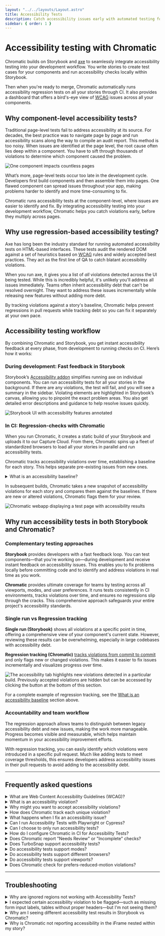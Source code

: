 ```yaml
---
layout: "../../layouts/Layout.astro"
title: Accessibility Tests
description: Catch accessibility issues early with automated testing for your components
sidebar: { order: 1 }
---
```


# Accessibility testing with Chromatic

Chromatic builds on Storybook and [axe](https://github.com/dequelabs/axe-core) to seamlessly integrate accessibility testing into your development workflow. You write stories to create test cases for your components and run accessibility checks locally within Storybook.

Then when you're ready to merge, Chromatic automatically runs accessibility regression tests on all your stories through CI. It also provides a dashboard that offers a bird's-eye view of [WCAG](#what-are-web-content-accessibility-guidelines-wcag) issues across all your components.

## Why component-level accessibility tests?

Traditional page-level tests fail to address accessibility at its source. For decades, the best practice was to navigate page by page and run accessibility scans along the way to compile an audit report. This method is too noisy. When issues are identified at the page level, the root cause often lies deep within a component. You have to sift through thousands of violations to determine which component caused the problem.

<img src="/docs/assets/component-pages.gif" alt="One component impacts countless pages" />

What’s more, page-level tests occur too late in the development cycle. Developers first build components and then assemble them into pages. One flawed component can spread issues throughout your app, making problems harder to identify and more time-consuming to fix.

Chromatic runs accessibility tests at the component-level, where issues are easier to identify and fix. By integrating accessibility testing into your development workflow, Chromatic helps you catch violations early, before they multiply across pages.

## Why use regression-based accessibility testing?

Axe has long been the industry standard for running automated accessibility tests on HTML-based interfaces. These tests audit the rendered DOM against a set of heuristics based on [WCAG](https://www.w3.org/WAI/standards-guidelines/wcag/) rules and widely accepted best practices. They act as the first line of QA to catch blatant accessibility violations.

When you run axe, it gives you a list of _all_ violations detected across the UI being tested. While this is incredibly helpful, it's unlikely you'll address all issues immediately. Teams often inherit accessibility debt that can't be resolved overnight. They want to address these issues incrementally while releasing new features without adding more debt.

By tracking violations against a story's baseline, Chromatic helps prevent regressions in pull requests while tracking debt so you can fix it separately at your own pace.

## Accessibility testing workflow

By combining Chromatic and Storybook, you get instant accessibility feedback at every phase, from development to running checks on CI. Here’s how it works:

### During development: Fast feedback in Storybook

Storybook’s [Accessibility addon](https://storybook.js.org/docs/writing-tests/accessibility-testing#accessibility-checks-with-a11y-addon) simplifies running axe on individual components. You can run accessibility tests for all your stories in the background. If there are any violations, the test will fail, and you will see a summary in the sidebar. Violating elements are highlighted in Storybook’s canvas, allowing you to pinpoint the exact problem areas. You also get detailed error descriptions and guidance to help resolve issues quickly.

![Storybook UI with accessibility features annotated](../../images/a11y/addon-a11y-annotated.png)

### In CI: Regression-checks with Chromatic

When you run Chromatic, it creates a static build of your Storybook and uploads it to our Capture Cloud. From there, Chromatic spins up a fleet of standardized browsers to load all your stories in parallel and run accessibility tests.

Chromatic tracks accessibility violations over time, establishing a baseline for each story. This helps separate pre-existing issues from new ones.

<details>
<summary>What is an accessibility baseline?</summary>

In [Visual testing](/docs/visual), a baseline is the last known “good” state of the story. Subsequent snapshots are compared to this baseline to identify visual changes.

![Chromatic build showing the baseline and newly captured snapshots with visual changes highlighted in green](../../images/a11y/snapshot.png)

In Accessibility testing, a baseline is a set of [accessibility violations](#what-is-an-accessibility-violation) detected for a story. Subsequent snapshots are compared to this baseline to identify new violations or to confirm resolved issues. Here's an example:

Build #1 identifies several violations for this story. By accepting the baseline, 17 violations (across 3 rules) are added to the story's baseline.

![Build one with three types of violations: insufficient color contrast, links need discernable text and invalid ARIA values ](../../images/a11y/build-1.png)

After making code changes, you run Build #2. Chromatic finds 10 additional violations across 2 rules. This difference is shown on the test page. You can also view violations from previous builds by expanding the table.

If you accept this snapshot, these 10 new violations will be added to the baseline.

![Build 2 with two types of violations: missing form labels and images lack alt text. The three previously accepted rules are hidden by default.](../../images/a11y/build-2.png)

</details>

In subsequent builds, Chromatic takes a new snapshot of accessibility violations for each story and compares them against the baselines. If there are new or altered violations, Chromatic flags them for your review.

![Chromatic webapp displaying a test page with accessibility results](../../images/a11y/accessibility-tests-test.png)

## Why run accessibility tests in both Storybook and Chromatic?

### Complementary testing approaches

**Storybook** provides developers with a fast feedback loop. You can test components—that you're working on—during development and receive instant feedback on accessibility issues. This enables you to fix problems locally before committing code and to identify and address violations in real time as you work.

**Chromatic** provides ultimate coverage for teams by testing across all viewports, modes, and user preferences. It runs tests consistently in CI environments, tracks violations over time, and ensures no regressions slip through the cracks. This comprehensive approach safeguards your entire project's accessibility standards.

### Single run vs Regression tracking

**Single run (Storybook)** shows all violations at a specific point in time, offering a comprehensive view of your component's current state. However, reviewing these results can be overwhelming, especially in large codebases with accessibility debt.

**Regression tracking (Chromatic)** [tracks violations from commit to commit](/docs/accessibility#how-does-chromatic-track-each-unique-violation) and only flags new or changed violations. This makes it easier to fix issues incrementally and visualizes progress over time.

![The accessibility tab highlights new violations detected in a particular build. Previously accepted violations are hidden but can be accessed by clicking the button at the bottom of this section.](../../images/a11y/accessibility-tab.png)

For a complete example of regression tracking, see the [What is an accessibility baseline](/docs/accessibility#what-is-an-accessibility-baseline) section above.

### Accountability and team workflow

The regression approach allows teams to distinguish between legacy accessibility debt and new issues, making the work more manageable. Progress becomes visible and measurable, which helps maintain momentum in your accessibility improvement efforts.

With regression tracking, you can easily identify which violations were introduced in a specific pull request. Much like adding tests to meet coverage thresholds, this ensures developers address accessibility issues in their pull requests to avoid adding to the accessibility debt.

---

## Frequently asked questions

<details>
<summary>What are Web Content Accessibility Guidelines (WCAG)?</summary>

The [Web Content Accessibility Guidelines](https://www.w3.org/WAI/standards-guidelines/wcag/) are a set of internationally recognized standards developed by the World Wide Web Consortium (W3C) through their Web Accessibility Initiative (WAI). These guidelines provide a comprehensive framework for making web content more accessible to people with disabilities.

</details>

<details>
<summary>What is an accessibility violation?</summary>

Accessibility violation refers to an issue detected within a story where an element fails to meet accessibility standards or guidelines (such as WCAG). These violations indicate barriers that might prevent people with disabilities from using the website or application effectively.

</details>

<details>
<summary>Why might you want to accept accessibility violations?</summary>

TL;DR: You’ll want to accept violations if they're part of necessary structural changes leading to an eventual fix.

When you run axe, it lists all accessibility violations found in the story. However in some cases, addressing all issues immediately may not be feasible. In that case, you’d accept the violations and fix them incrementally.

Baselines help track accessibility issues from commit to commit as you make code changes, showing what was fixed and identifying any new issues introduced.

</details>

<details>
<summary>How does Chromatic track each unique violation?</summary>

Chromatic identifies unique violations using three characteristics:

1. Type of violation (see [full classification](https://github.com/dequelabs/axe-core/blob/develop/doc/rule-descriptions.md))
2. Specific DOM node (e.g., `<a>`, `<button>`, `<div>`)
3. Bounding box of this DOM node (e.g., x/y coordinates plus width and height)

This approach prevents false positives caused by inconsequential DOM structure changes.

</details>

<details>
<summary>What happens when I fix an accessibility issue?</summary>

Fixes are auto-accepted to the baseline, [learn more »](/docs/accessibility/usage#fixes-are-automatically-accepted)

</details>

<details>
<summary>Can I run Accessibility Tests with Playwright or Cypress?</summary>

No, Chromatic only offers Accessibility Testing for Storybook.

</details>

<details>
<summary>Can I choose to only run accessibility tests?</summary>

Not yet. `parameters.chromatic.disableSnapshot` will disable both visual and accessibility tests. We're working on allowing you to disable them accessibility and visual tests individually.

</details>

<details>
<summary>How do I configure Chromatic in CI for Accessibility Tests?</summary>

If you have already integrated Chromatic in your CI setup, no changes are needed for accessibility tests to work.

If you haven’t integrated Chromatic in your CI setup, please follow [this guide](/docs/ci).

</details>

<details>
<summary>Does Chromatic report "Needs Review" or "Incomplete" checks?</summary>

No, Chromatic does not report these checks. There are instances where axe-core is unable to accurately determine a violation. For example, it can't accurately assess color contrast when text is rendered over a gradient or background image. You will see these issues reported in Storybook’s Accessibility panel under the "Incomplete" tab. However, Chromatic only reports on violations it can be certain about.

</details>

<details>
<summary>Does TurboSnap support accessibility tests?</summary>

Yes. TurboSnap analyzes your project’s Git history and [dependency graph](https://webpack.js.org/concepts/dependency-graph/) to identify which components and their dependencies have changed. It then only snapshots and runs visual and accessibility tests for stories associated with those changes. For the rest, it copies over the snapshots from baselines that didn’t change.

</details>

<details>
<summary>Do accessibility tests support modes?</summary>

Yes. If you’ve configured modes for a Story. Chromatic will run accessibility tests on each mode too.

</details>

<details>
<summary>Do accessibility tests support different browsers?</summary>

No, accessibility tests are only executed in Chrome.

</details>

<details>
<summary>Do accessibility tests support viewports?</summary>

Yes. Similar to how it works for visual tests, if you've set up viewports for a story, accessibility tests will run for each viewport.

</details>

<details>
<summary>Does Chromatic check for prefers-reduced-motion violations?</summary>

Not yet

</details>

---

## Troubleshooting

<details>
<summary>Why are ignored regions not working with Accessibility Tests?</summary>

Ignored regions are a feature specific to visual tests and aren't supported for accessibility and interaction tests.

</details>

<details>
<summary>I expected certain accessibility violation to be flagged—such as missing form input labels, tables without proper headers—but I'm not seeing them?</summary>

Ensure that the rule is enabled in your Storybook [A11y addon configuration](https://storybook.js.org/docs/writing-tests/accessibility-testing#configure). If it is enabled, verify whether the check is running in Storybook.

While you might expect a violation, the check could actually be passing. For example, consider:

```html
<input type="text" placeholder="something" />
```

You might expect a "missing form input labels" violation, but the [placeholder attribute can provide text inputs with an accessible name](<https://dequeuniversity.com/rules/axe/4.10/label?application=RuleDescription#:~:text=Lastly%20a%20placeholder%20attribute%20may%20be%20used%20to%20give%20text%20inputs%20an%20accessible%20name.%20This%20is%20not%20a%20recommended%20solution%20as%20the%20visual%20label%20(the%20placeholder%20text)%20will%20be%20removed%20once%20the%20user%20enters%20text%20into%20the%20input%2C%20causing%20them%20to%20not%20know%20what%20the%20input%20is%20for.>). Similarly, table header rules only apply if the table has more than three rows or columns.

</details>

<details>
<summary>Why am I seeing different accessibility test results in Storybook vs Chromatic?</summary>

Storybook shows all violations at a specific point in time. Where are as, Chromatic tracks violations from commit to commit and only flags [new or changed violations](/docs/accessibility#why-use-regression-based-accessibility-testing).

For more on how to combine the two into an effective workflow, refer to [this section](/docs/accessibility#why-run-accessibility-tests-in-both-storybook-and-chromatic).

</details>

<details>
<summary>Why is Chromatic not reporting accessibility in the iFrame nested within my story?</summary>

Currently Chromatic does not support checking accessibility violations within iframes (nested within a story). That's because axe is only loaded at the story level and not within the nested iFrames.

</details>
